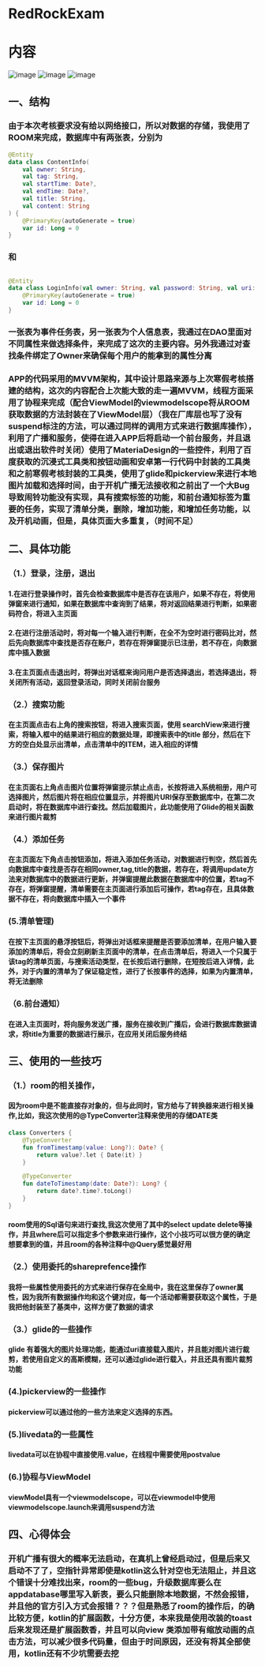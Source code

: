 # RedRockExam
# 内容
![image](https://github.com/clannad603/RedRockExam/blob/master/app/src/main/res/GIF-210506_195844.gif)
![image](https://github.com/clannad603/RedRockExam/blob/master/app/src/main/res/GIF-210506_200027.gif)
![image](https://github.com/clannad603/RedRockExam/blob/master/app/src/main/res/GIF-210506_200332.gif)
## 一、结构

### 由于本次考核要求没有给以网络接口，所以对数据的存储，我使用了ROOM来完成，数据库中有两张表，分别为

```kotlin
@Entity
data class ContentInfo(
    val owner: String,
    val tag: String,
    val startTime: Date?,
    val endTime: Date?,
    val title: String,
    val content: String
) {
    @PrimaryKey(autoGenerate = true)
    var id: Long = 0
}

```

### 和

```kotlin

@Entity
data class LoginInfo(val owner: String, val password: String, val uri: String) {
    @PrimaryKey(autoGenerate = true)
    var id: Long = 0
}

```

### 一张表为事件任务表，另一张表为个人信息表，我通过在DAO里面对不同属性来做选择条件，来完成了这次的主要内容。另外我通过对查找条件绑定了Owner来确保每个用户的能拿到的属性分离

### APP的代码采用的MVVM架构，其中设计思路来源与上次寒假考核搭建的结构，这次的内容配合上次能大致的走一遍MVVM，线程方面采用了协程来完成（配合ViewModel的viewmodelscope将从ROOM获取数据的方法封装在了ViewModel层）（我在厂库层也写了没有suspend标注的方法，可以通过同样的调用方式来进行数据库操作），利用了广播和服务，使得在进入APP后将启动一个前台服务，并且退出或退出软件时关闭）使用了MateriaDesign的一些控件，利用了百度获取的沉浸式工具类和按钮动画和安卓第一行代码中封装的工具类和之前寒假考核封装的工具类，使用了glide和pickerview来进行本地图片加载和选择时间，由于开机广播无法接收和之前出了一个大Bug导致闹铃功能没有实现，具有搜索标签的功能，和前台通知标签为重要的任务，实现了清单分类，删除，增加功能，和增加任务功能，以及开机动画，但是，具体页面大多重复，（时间不足）

## 二、具体功能

### （1.）登录，注册，退出

#### 1.在进行登录操作时，首先会检查数据库中是否存在该用户，如果不存在，将使用弹窗来进行通知，如果在数据库中查询到了结果，将对返回结果进行判断，如果密码符合，将进入主页面

#### 2.在进行注册活动时，将对每一个输入进行判断，在全不为空时进行密码比对，然后先向数据库中查找是否存在账户，若存在将弹窗提示已注册，若不存在，向数据库中插入数据

#### 3.在主页面点击退出时，将弹出对话框来询问用户是否选择退出，若选择退出，将关闭所有活动，返回登录活动，同时关闭前台服务

### （2.）搜索功能

#### 在主页面点击右上角的搜索按钮，将进入搜索页面，使用 searchView来进行搜索，将输入框中的结果进行相应的数据处理，即搜索表中的title 部分，然后在下方的空白处显示出清单，点击清单中的ITEM，进入相应的详情

### （3.）保存图片

#### 在主页面右上角点击图片位置将弹窗提示禁止点击，长按将进入系统相册，用户可选择图片，然后图片将在相应位置显示，并将图片URI保存至数据库中，在第二次启动时，将在数据库中进行查找。然后加载图片，此功能使用了Glide的相关函数来进行图片裁剪

### （4.）添加任务

#### 在主页面左下角点击按钮添加，将进入添加任务活动，对数据进行判空，然后首先向数据库中查找是否存在相同owner,tag,title的数据，若存在，将调用update方法来对数据库中的数据进行更新，并弹窗提醒此数据在数据库中的位置，若tag不存在，将弹窗提醒，清单需要在主页面进行添加后可操作，若tag存在，且具体数据不存在，将向数据库中插入一个事件

### (5.清单管理)

#### 在按下主页面的悬浮按钮后，将弹出对话框来提醒是否要添加清单，在用户输入要添加的清单后，将会立刻刷新主页面中的清单，在点击清单后，将进入一个只属于该tag的清单页面，与搜索活动类型，在长按后进行删除，在短按后进入详情，此外，对于内置的清单为了保证稳定性，进行了长按事件的选择，如果为内置清单，将无法删除

### （6.前台通知）

#### 在进入主页面时，将向服务发送广播，服务在接收到广播后，会进行数据库数据请求，将title为重要的数据进行展示，在应用关闭后服务终结

## 三、使用的一些技巧

### （1.）room的相关操作，

#### 因为room中是不能直接存对象的，但与此同时，官方给与了转换器来进行相关操作,比如，我这次使用的@TypeConverter注释来使用的存储DATE类

```kotlin
class Converters {
    @TypeConverter
    fun fromTimestamp(value: Long?): Date? {
        return value?.let { Date(it) }
    }

    @TypeConverter
    fun dateToTimestamp(date: Date?): Long? {
        return date?.time?.toLong()
    }
}
```

#### room使用的Sql语句来进行查找,我这次使用了其中的select update delete等操作，并且where后可以指定多个参数来进行操作，这个小技巧可以很方便的确定想要拿到的值，并且room的各种注释中@Query感觉最好用

### （2.）使用委托的shareprefence操作

#### 我将一些属性使用委托的方式来进行保存在全局中，我在这里保存了owner属性，因为我所有数据操作均和这个键对应，每一个活动都需要获取这个属性，于是我把他封装至了基类中，这样方便了数据的请求

### （3.）glide的一些操作

#### glide 有着强大的图片处理功能，能通过uri直接载入图片，并且能对图片进行裁剪，若使用自定义的高斯模糊，还可以通过glide进行载入，并且还具有图片裁剪功能

### (4.)pickerview的一些操作

#### pickerview可以通过他的一些方法来定义选择的东西。

### (5.)livedata的一些属性

#### livedata可以在协程中直接使用.value，在线程中需要使用postvalue

### (6.)协程与ViewModel

#### viewModel具有一个viewmodelscope，可以在viewmodel中使用viewmodelscope.launch来调用suspend方法

## 四、心得体会

### 开机广播有很大的概率无法启动，在真机上曾经启动过，但是后来又启动不了了，空指针异常即使是kotlin这么针对空也无法阻止，并且这个错误十分难找出来，room的一些bug，升级数据库要么在appdatabase哪里写入新表，要么只能删除本地数据，不然会报错，并且他的官方引入方式会报错？？？但是熟悉了room的操作后，的确比较方便，kotlin的扩展函数，十分方便，本来我是使用改装的toast后来发现还是扩展函数香，并且可以向view 类添加带有缩放动画的点击方法，可以减少很多代码量，但由于时间原因，还没有将其全部使用，kotlin还有不少坑需要去挖

#### 
